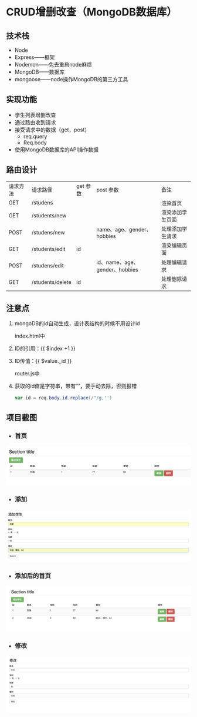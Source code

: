 # CRUD增删改查（MongoDB数据库）

## 技术栈

- Node
- Express——框架
- Nodemon——免去重启node麻烦
- MongoDB——数据库
- mongoose——node操作MongoDB的第三方工具

## 实现功能

- 学生列表增删改查
- 通过路由收到请求
- 接受请求中的数据（get，post）
  - req.query
  - Req.body
- 使用MongoDB数据库的API操作数据

## 路由设计

|          |                  |          |                                |                  |
| -------- | ---------------- | -------- | ------------------------------ | ---------------- |
| 请求方法 | 请求路径         | get 参数 | post 参数                      | 备注             |
| GET      | /studens         |          |                                | 渲染首页         |
| GET      | /students/new    |          |                                | 渲染添加学生页面 |
| POST     | /studens/new     |          | name、age、gender、hobbies     | 处理添加学生请求 |
| GET      | /students/edit   | id       |                                | 渲染编辑页面     |
| POST     | /studens/edit    |          | id、name、age、gender、hobbies | 处理编辑请求     |
| GET      | /students/delete | id       |                                | 处理删除请求     |

## 注意点

1. mongoDB的id自动生成，设计表结构的时候不用设计id

   index.html中

2. ID的引用：{{ $index +1 }}

3. ID传值：{{ $value._id }}

   router.js中

4. 获取的id值是字符串，带有“”，要手动去除，否则报错

   ```powershell
   var id = req.body.id.replace(/"/g,'')
   ```
## 项目截图

  - ### 首页
![](./首页.png)

  - ### 添加
![](./添加.png)

  - ### 添加后的首页
![](./添加后.png)

  - ### 修改
![](./修改.png)




